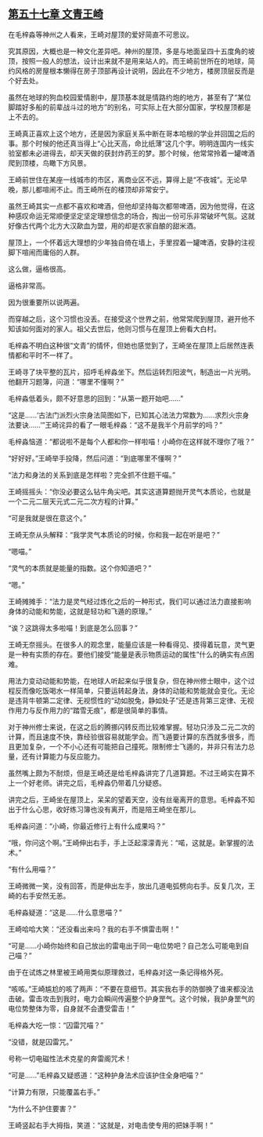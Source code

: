 ## [第五十七章 文青王崎](https://www.xxbiquge.com/11_11207/5463480.html)


  在毛梓淼等神州之人看来，王崎对屋顶的爱好简直不可思议。

  究其原因，大概也是一种文化差异吧。神州的屋顶，多是与地面呈四十五度角的坡顶，按照一般人的想法，设计出来就不是用来站人的。而王崎前世所在的地球，简约风格的房屋根本懒得在房子顶部再设计说明，因此在不少地方，楼房顶层反而是个好去处。

  虽然在地球的狗血校园爱情剧中，屋顶基本就是情路约炮的地方，甚至有了“某位脚踏好多船的前辈战斗过的地方”的别名，可实际上在大部分国家，学校屋顶都是上不去的。

  王崎真正喜欢上这个地方，还是因为家庭关系中断在哥本哈根的学业并回国之后的事。那个时候的他还真当得上“心比天高，命比纸薄”这几个字。明明连国内一线实验室都未必进得去，却天天做的获封炸药王的梦。那个时候，他常常拎着一罐啤酒爬到顶楼，鸟瞰下方风景。

  王崎前世住在某座一线城市的市区，离商业区不远，算得上是“不夜城”。无论早晚，那儿都喧闹不止。而王崎所在的楼顶却非常安宁。

  虽然王崎其实一点都不喜欢和啤酒，但他却坚持每次都带啤酒，因为他觉得，在这种感叹命运无常顺便坚定坚定理想信念的场合，掏出一份可乐非常破坏气氛。这就好像古代两个北方大汉歃血为盟，用的却是农家自酿的甜米酒。

  屋顶上，一个怀着远大理想的少年独自倚在墙上，手里捏着一罐啤酒，安静的注视脚下喧闹而庸俗的人群。

  这么做，逼格很高。

  逼格非常高。

  因为很重要所以说两遍。

  而穿越之后，这个习惯也没丢。在接受这个世界之前，他常常爬到屋顶，避开他不知该如何面对的家人。祖父去世后，他则习惯与在屋顶上俯看大白村。

  毛梓淼不明白这种很“文青”的情怀，但她也感觉到了，王崎坐在屋顶上后居然连表情都和平时不一样了。

  王崎寻了块平整的瓦片，招呼毛梓淼坐下。然后运转烈阳波气，制造出一片光明。他翻开习题簿，问道：“哪里不懂啊？”

  毛梓淼低着头，颇不好意思的回到：“从第一题开始吧……”

  “这是……‘古法门派烈火宗身法简图如下，已知其心法法力常数为……求烈火宗身法要诀……’”王崎诧异的看了一眼毛梓淼：“这不是我半个月前学的吗？”

  毛梓淼恼道：“都说啦不是每个人都和你一样啦喵！小崎你在这样就不理你了哦？”

  “好好好。”王崎举手投降，然后问道：“到底哪里不懂啊？”

  “法力和身法的关系到底是怎样啦？完全抓不住题干喵。”

  王崎摇摇头：“你没必要这么钻牛角尖吧。其实这道算题抛开灵气本质论，也就是一个二元二层天元式二元二次方程的计算。”

  “可是我就是很在意这个。”

  王崎无奈从头解释：“我学灵气本质论的时候，你和我一起在听是吧？”

  “嗯喵。”

  “灵气的本质就是能量的指数。这个你知道吧？”

  “嗯。”

  王崎摊摊手：“法力是灵气经过炼化之后的一种形式，我们可以通过法力直接影响身体的动能和势能，这就是轻功和飞遁的原理。”

  “诶？这跳得太多啦喵！到底是怎么回事？”

  王崎无奈摇头。在很多人的观念里，能量应该是一种看得见、摸得着玩意，灵气更是一种有实质的存在。要他们接受“能量是表示物质运动的属性”什么的确实有点困难。

  用法力变动动能和势能，在地球人听起来似乎很复杂，但在神州修士眼中，这个过程反而像吃饭喝水一样简单，只要运转起身法，身体的动能和势能就会变化。无论是违背牛顿第二定律、无视惯性的“动如脱兔，静如处子”还是违背第三定律、无视作用力与反作用力的“踏雪无痕”，都是很简单的事情。

  对于神州修士来说，在这之后的腾挪闪转反而比较难掌握。轻功只涉及二元二次的计算，而且速度不快，靠经验很容易就能学会。而飞遁要计算的东西就多很多，而且更加复杂，一个不小心还有可能把自己撞死。限制修士飞遁的，并非只有法力总量，还有计算能力与反应能力。

  虽然嘴上颇为不耐烦，但是王崎还是给毛梓淼讲完了几道算题。不过王崎实在算不上一个好老师。讲完之后，毛梓淼仍带着几分疑惑。

  讲完之后，王崎坐在屋顶上，呆呆的望着天空，没有丝毫离开的意思。毛梓淼不知出于什么心思，收好练习簿也没有离开，而是陪王崎坐在那儿。

  毛梓淼问道：“小崎，你最近修行上有什么成果吗？”

  “哦，你问这个啊。”王崎伸出右手，手上泛起濛濛青光：“喏，这就是。新掌握的法术。”

  “有什么用喵？”

  王崎微微一笑，没有回答，而是伸出左手，放出几道电弧劈向右手。反复几次，王崎的右手安然无恙。

  毛梓淼疑道：“这是……什么意思喵？”

  王崎哈哈大笑：“还没看出来吗？我的右手不惧雷击啊！”

  “可是……小崎你始终和自己放出的雷电出于同一电位势吧？自己怎么可能电到自己喵？”

  由于在试炼之林里被王崎用类似原理救过，毛梓淼对这一条记得格外死。

  “咳咳。”王崎尴尬的咳了两声：“不要在意细节。其实我右手的防御换了谁来都没法击破。雷击攻击到我时，电力会瞬间传遍整个护身罡气。这个时候，我护身罡气的电位势整体为零，自身就不会遭受雷击！”

  毛梓淼大吃一惊：“囚雷咒喵？”

  “没错，就是囚雷咒。”

  号称一切电磁性法术克星的奔雷阁咒术！

  “可是……”毛梓淼又疑惑道：“这种护身法术应该护住全身吧喵？”

  “计算力有限，只能覆盖右手。”

  “为什么不护住要害？”

  王崎竖起右手大拇指，笑道：“这就是，对电击使专用的把妹手啊！”

